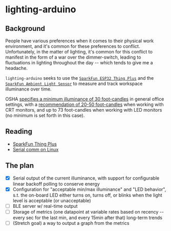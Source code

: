# lighting-arduino

## Background

People have various preferences when it comes to their physical work
environment, and it's common for these preferences to conflict. Unfortunately,
in the matter of lighting, it's common for this conflict to manifest in the
form of a war over the dimmer-switch, leading to fluctuations in lighting
throughout the day -- which tends to give me a headache. 

`lighting-arduino` seeks to use the [`SparkFun ESP32 Thing
Plus`][sparkfun-thing-plus] and the [`SparkFun Ambient Light
Sensor`][sparkfun-light-sensor] to measure and track workspace illuminance over
time.

OSHA [specifies a minimum illuminance of 30 foot-candles][osha-general-office]
in general office settings, with a [recommendation of 20-50
foot-candles][osha-monitors] when working with CRT monitors, and up to 73
foot-candles when working with LED monitors (no minimum is set forth in this
case).

[sparkfun-thing-plus]:https://www.sparkfun.com/products/14689
[sparkfun-light-sensor]:https://www.sparkfun.com/products/15436
[osha-general-office]:https://www.osha.gov/laws-regs/regulations/standardnumber/1926/1926.56
[osha-monitors]:https://www.osha.gov/SLTC/etools/computerworkstations/wkstation_enviro.html

## Reading

- [SparkFun Thing Plus][sparkfun-thing-plus]
- [Serial comm on Linux][linux-serial-comm]

[linux-serial-comm]:https://www.cyberciti.biz/hardware/5-linux-unix-commands-for-connecting-to-the-serial-console/
[sparkfun-thing-plus]:https://learn.sparkfun.com/tutorials/esp32-thing-plus-hookup-guide

## The plan

- [x] Serial output of the current illuminance, with support for configurable
  linear backoff polling to conserve energy
- [x] Configuration for "acceptable min/max illuminance" and "LED behavior",
  s.t. the on-board LED either turns on, turns off, or blinks when the light
  level is acceptable (or unacceptable)
- [ ] BLE server w/ real-time output
- [ ] Storage of metrics (one datapoint at variable rates based on recency --
  every sec for the last min, and every 15min after that) long-term trends
- [ ] (Stretch goal) a way to output a graph from the metrics

